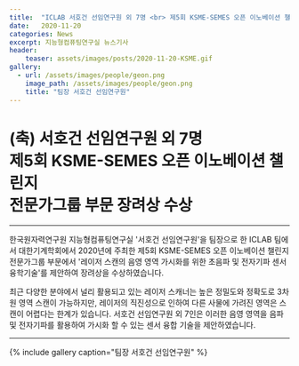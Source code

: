 ```yaml
---
title:  "ICLAB 서호건 선임연구원 외 7명 <br> 제5회 KSME-SEMES 오픈 이노베이션 챌린지 전문가그룹 부문 장려상 수상"
date:   2020-11-20 
categories: News
excerpt: 지능형컴퓨팅연구실 뉴스기사
header:
    teaser: assets/images/posts/2020-11-20-KSME.gif
gallery:
  - url: /assets/images/people/geon.png
    image_path: /assets/images/people/geon.png
    title: "팀장 서호건 선임연구원"
---
```

# (축) 서호건 선임연구원 외 7명 <br> 제5회 KSME-SEMES 오픈 이노베이션 챌린지 <br> 전문가그룹 부문 장려상 수상

---

한국원자력연구원 지능형컴퓨팅연구실 '서호건 선임연구원'을 팀장으로 한 ICLAB 팀에서 대한기계학회에서 2020년에 주최한 제5회 KSME-SEMES 오픈 이노베이션 챌린지 전문가그룹 부문에서 '레이저 스캔의 음영 영역 가시화를 위한 초음파 및 전자기파 센서 융학기술'를 제안하여 장려상을 수상하였습니다. 

최근 다양한 분야에서 널리 활용되고 있는 레이저 스캐너는 높은 정밀도와 정확도로 3차원 영역 스캔이 가능하지만, 레이저의 직진성으로 인하여 다른 사물에 가려진 영역은 스캔이 어렵다는 한계가 있습니다. 서호건 선임연구원 외 7인은 이러한 음영 영역을 음파 및 전자기파를 활용하여 가시화 할 수 있는 센서 융합 기술을 제안하였습니다.

---

{% include gallery caption="팀장 서호건 선임연구원" %}

